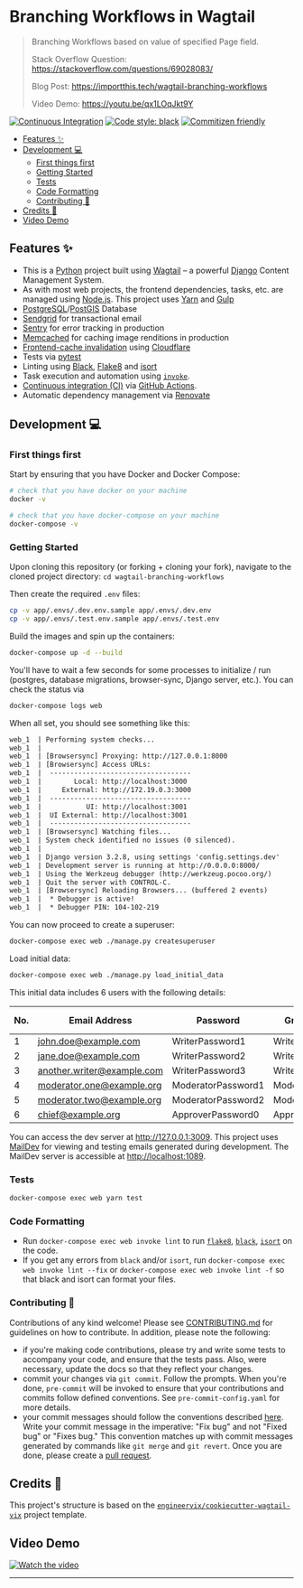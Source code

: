 # Branching Workflows in Wagtail

> Branching Workflows based on value of specified Page field.
>
> Stack Overflow Question: <https://stackoverflow.com/questions/69028083/>
>
> Blog Post: <https://importthis.tech/wagtail-branching-workflows>
>
> Video Demo: <https://youtu.be/qx1LOqJkt9Y>

[![Continuous Integration](https://github.com/engineervix/wagtail-branching-workflows/actions/workflows/main.yml/badge.svg)](https://github.com/engineervix/wagtail-branching-workflows/actions/workflows/main.yml)
[![Code style: black](https://img.shields.io/badge/code%20style-black-000000.svg)](https://github.com/psf/black)
[![Commitizen friendly](https://img.shields.io/badge/commitizen-friendly-brightgreen.svg)](http://commitizen.github.io/cz-cli/)

<!-- START doctoc generated TOC please keep comment here to allow auto update -->
<!-- DON'T EDIT THIS SECTION, INSTEAD RE-RUN doctoc TO UPDATE -->

- [Features ✨](#features-)
- [Development 💻](#development-)
  - [First things first](#first-things-first)
  - [Getting Started](#getting-started)
  - [Tests](#tests)
  - [Code Formatting](#code-formatting)
  - [Contributing 🤝](#contributing-)
- [Credits 👏](#credits-)
- [Video Demo](#video-demo)

<!-- END doctoc generated TOC please keep comment here to allow auto update -->

## Features ✨

- This is a [Python](https://www.python.org/) project built using [Wagtail](https://wagtail.io/) – a powerful [Django](https://www.djangoproject.com/) Content Management System.
- As with most web projects, the frontend dependencies, tasks, etc. are managed using [Node.js](https://nodejs.org/). This project uses [Yarn](https://yarnpkg.com/) and [Gulp](https://gulpjs.com/)
- [PostgreSQL](https://www.postgresql.org/)/[PostGIS](https://postgis.net/) Database
  <!-- - [Celery](https://docs.celeryproject.org/en/stable/) Tasks -->
  <!-- - [Redis](https://redis.io/) as a fast, persistent cache and Celery backend -->
- [Sendgrid](https://sendgrid.com/) for transactional email
- [Sentry](https://sentry.io) for error tracking in production
- [Memcached](http://memcached.org/) for caching image renditions in production
- [Frontend-cache invalidation](https://docs.wagtail.io/en/stable/reference/contrib/frontendcache.html#frontend-cache-invalidator) using [Cloudflare](https://www.cloudflare.com/)
- Tests via [pytest](https://pytest.org/)
- Linting using [Black](https://black.readthedocs.io/), [Flake8](https://flake8.pycqa.org/) and [isort](https://pycqa.github.io/isort/)
- Task execution and automation using [`invoke`](http://www.pyinvoke.org/).
- [Continuous integration (CI)](https://www.atlassian.com/continuous-delivery/continuous-integration) via [GitHub Actions](https://github.com/features/actions).
- Automatic dependency management via [Renovate](https://github.com/marketplace/renovate)

## Development 💻

### First things first

Start by ensuring that you have Docker and Docker Compose:

```sh
# check that you have docker on your machine
docker -v

# check that you have docker-compose on your machine
docker-compose -v
```

### Getting Started

Upon cloning this repository (or forking + cloning your fork), navigate to the cloned project directory: `cd wagtail-branching-workflows`

Then create the required `.env` files:

```sh
cp -v app/.envs/.dev.env.sample app/.envs/.dev.env
cp -v app/.envs/.test.env.sample app/.envs/.test.env
```

Build the images and spin up the containers:

```sh
docker-compose up -d --build
```

You'll have to wait a few seconds for some processes to initialize / run (postgres, database migrations, browser-sync, Django server, etc.). You can check the status via

```sh
docker-compose logs web
```

When all set, you should see something like this:

```txt
web_1  | Performing system checks...
web_1  |
web_1  | [Browsersync] Proxying: http://127.0.0.1:8000
web_1  | [Browsersync] Access URLs:
web_1  |  -----------------------------------
web_1  |        Local: http://localhost:3000
web_1  |     External: http://172.19.0.3:3000
web_1  |  -----------------------------------
web_1  |           UI: http://localhost:3001
web_1  |  UI External: http://localhost:3001
web_1  |  -----------------------------------
web_1  | [Browsersync] Watching files...
web_1  | System check identified no issues (0 silenced).
web_1  |
web_1  | Django version 3.2.8, using settings 'config.settings.dev'
web_1  | Development server is running at http://0.0.0.0:8000/
web_1  | Using the Werkzeug debugger (http://werkzeug.pocoo.org/)
web_1  | Quit the server with CONTROL-C.
web_1  | [Browsersync] Reloading Browsers... (buffered 2 events)
web_1  |  * Debugger is active!
web_1  |  * Debugger PIN: 104-102-219
```

You can now proceed to create a superuser:

```sh
docker-compose exec web ./manage.py createsuperuser
```

Load initial data:

```sh
docker-compose exec web ./manage.py load_initial_data
```

This initial data includes 6 users with the following details:

| No. | Email Address              | Password           | Group      | First Name | Last Name  |
| --- | -------------------------- | ------------------ | ---------- | ---------- | ---------- |
| 1   | john.doe@example.com       | WriterPassword1    | Writers    | John       | Doe        |
| 2   | jane.doe@example.com       | WriterPassword2    | Writers    | Jane       | Doe        |
| 3   | another.writer@example.com | WriterPassword3    | Writers    | Another    | Writer     |
| 4   | moderator.one@example.org  | ModeratorPassword1 | Moderators | Gina       | Stephenson |
| 5   | moderator.two@example.org  | ModeratorPassword2 | Moderators | George     | Benson     |
| 6   | chief@example.org          | ApproverPassword0  | Approvers  | Connie     | Montgomery |

You can access the dev server at <http://127.0.0.1:3009>. This project uses [MailDev](https://github.com/maildev/maildev) for viewing and testing emails generated during development. The MailDev server is accessible at <http://localhost:1089>.

### Tests

```sh
docker-compose exec web yarn test
```

### Code Formatting

- Run `docker-compose exec web invoke lint` to run [`flake8`](https://flake8.pycqa.org/en/latest/), [`black`](https://black.readthedocs.io/en/stable/), [`isort`](https://pycqa.github.io/isort/) on the code.
- If you get any errors from `black` and/or `isort`, run `docker-compose exec web invoke lint --fix` or `docker-compose exec web invoke lint -f` so that black and isort can format your files.<!-- If this still doesn't work, don't worry, there's a bunch of pre-commit hooks that that have been set up to deal with this. Take a look at [.pre-commit-config.yaml](.pre-commit-config.yaml).-->

### Contributing 🤝

Contributions of any kind welcome! Please see [CONTRIBUTING.md](CONTRIBUTING.md) for guidelines on how to contribute. In addition, please note the following:

- if you're making code contributions, please try and write some tests to accompany your code, and ensure that the tests pass. Also, were necessary, update the docs so that they reflect your changes.
- commit your changes via `git commit`. Follow the prompts. When you're done, `pre-commit` will be invoked to ensure that your contributions and commits follow defined conventions. See `pre-commit-config.yaml` for more details.
- your commit messages should follow the conventions described [here](https://www.conventionalcommits.org/en/v1.0.0/). Write your commit message in the imperative: "Fix bug" and not "Fixed bug" or "Fixes bug." This convention matches up with commit messages generated by commands like `git merge` and `git revert`.
  Once you are done, please create a [pull request](https://docs.github.com/en/free-pro-team@latest/github/collaborating-with-issues-and-pull-requests/creating-a-pull-request).

## Credits 👏

This project's structure is based on the [`engineervix/cookiecutter-wagtail-vix`](https://github.com/engineervix/cookiecutter-wagtail-vix) project template.

## Video Demo

[![Watch the video](https://img.youtube.com/vi/qx1LOqJkt9Y/maxresdefault.jpg)](https://youtu.be/qx1LOqJkt9Y)

---
